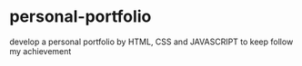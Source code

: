 # personal-portfolio
develop a personal portfolio by HTML, CSS and JAVASCRIPT to keep follow my achievement
